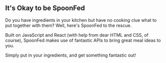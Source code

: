 ## It's Okay to be SpoonFed

Do you have ingredients in your kitchen but have no cooking clue what to put together with them? Well, here's SpoonFed to the rescue.

Built on JavaScript and React (with help from dear HTML and CSS, of course), SpoonFed makes use of fantastic APIs to bring great meal ideas to you.

Simply put in your ingredients, and get something fantastic out!